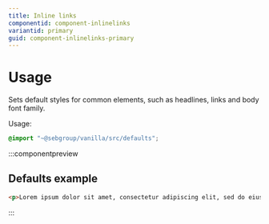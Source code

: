 ```yaml
---
title: Inline links
componentid: component-inlinelinks
variantid: primary
guid: component-inlinelinks-primary
---
```

# Usage
Sets default styles for common elements, such as headlines, links and body font family.

Usage:
```scss
@import "~@sebgroup/vanilla/src/defaults";
```

:::componentpreview
## Defaults example
```html
<p>Lorem ipsum dolor sit amet, consectetur adipiscing elit, sed do eiusmod tempor <a href="#">Inline link</a> incididunt ut labore et dolore magna aliqua. Ut enim ad minim veniam, quis nostrud exercitation ullamco laboris nisi ut aliquip ex ea commodo consequat.</p>
```
:::
